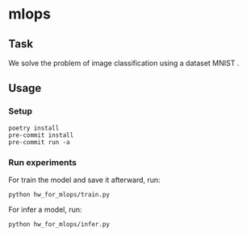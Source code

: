 # mlops

## Task

We solve the problem of image classification using a dataset MNIST .

## Usage

### Setup

```
poetry install
pre-commit install
pre-commit run -a
```

### Run experiments

For train the model and save it afterward, run:

```
python hw_for_mlops/train.py
```

For infer a model, run:

```
python hw_for_mlops/infer.py
```
